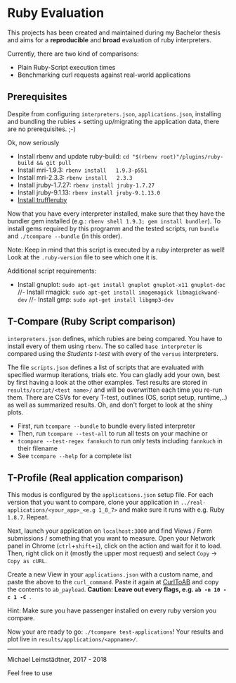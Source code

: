 # Ruby Evaluation

This projects has been created and maintained during my Bachelor thesis and aims for a **reproducible** and **broad** evaluation of ruby interpreters.

Currently, there are two kind of comparisons:

* Plain Ruby-Script execution times
* Benchmarking curl requests against real-world applications

## Prerequisites

Despite from configuring `interpreters.json`, `applications.json`, installing and bundling the rubies + setting up/migrating the application data, there are no prerequisites. ;-)

Ok, now seriously
- Install rbenv and update ruby-build: `cd "$(rbenv root)"/plugins/ruby-build && git pull`
- Install mri-1.9.3: `rbenv install   1.9.3-p551`
- Install mri-2.3.3: `rbenv install   2.3.3`
- Install jruby-1.7.27: `rbenv install jruby-1.7.27`
- Install jruby-9.1.13: `rbenv install jruby-9.1.13.0`
- [Install truffleruby](https://makandracards.com/ruby-interpreter/47581-truffleruby)

Now that you have every interpreter installed, make sure that they have the bundler gem installed (e.g.: `rbenv shell 1.9.3; gem install bundler`). To install gems required by this programm and the tested scripts, run `bundle` and `./tcompare --bundle` (in this order).

Note: Keep in mind that this script is executed by a ruby interpreter as well! Look at the `.ruby-version` file to see which one it is. 

Additional script requirements:

- Install gnuplot: `sudo apt-get install gnuplot gnuplot-x11 gnuplot-doc`
//- Install rmagick: `sudo apt-get install imagemagick libmagickwand-dev`
//- Install gmp: `sudo apt-get install libgmp3-dev`

## T-Compare (Ruby Script comparison)

`interpreters.json` defines, which rubies are being compared. You have to install every of them using `rbenv`. The so called `base interpreter` is compared using the _Students t-test_ with every of the `versus` interpreters.

The file `scripts.json` defines a list of scripts that are evaluated with specified warmup iterations, trials etc. You can gladly add your own, best by first having a look at the other examples. Test results are stored in `results/script/<test name>/` and will be overwritten each time you re-run them. There are CSVs for every T-test, outlines (OS, script setup, runtime,..) as well as summarized results. Oh, and don't forget to look at the shiny plots.

* First, run `tcompare --bundle` to bundle every listed interpreter
* Then, run `tcompare --test-all` to run all tests on your machine or
* `tcompare --test-regex fannkuch` to run only tests including `fannkuch` in their filename
* See `tcompare --help` for a complete list

## T-Profile (Real application comparison)

This modus is configured by the `applications.json` setup file. For each version that you want to compare, clone your application in `../real-applications/<your_app>_<e.g 1_8_7>` and make sure it runs with e.g. Ruby `1.8.7`. Repeat.

Next, launch your application on `localhost:3000` and find Views / Form submissions / something that you want to measure. Open your Network panel in Chrome (`ctrl`+`shift`+`i`), click on the action and wait for it to load. Then, right click on it (mostly the upper most request) and select `Copy` -> `Copy as cURL`. 

Create a new View in your `applications.json` with a custom name, and paste the above to the `curl_command`. Paste it again at [CurlToAB](http://curltoab.com/) and copy the contents to `ab_payload`. **Caution: Leave out every flags, e.g. `ab -n 10 -c 1 -C `**.

Hint: Make sure you have passenger installed on every ruby version you compare.

Now your are ready to go: `./tcompare test-applications`! Your results and plot live in `results/applications/<appname>/`.


-----

Michael Leimstädtner, 2017 - 2018

Feel free to use
